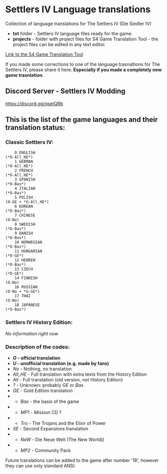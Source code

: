 # Settlers IV Language translations
Collection of language translations for The Settlers IV (Die Siedler IV)

- **txt** folder - Settlers IV language files ready for the game.
- **projects** - folder with project files for S4 Game Translation Tool - the project files can be edited in any text editor.

[Link to the S4 Game Translation Tool](https://pawex3.blogspot.com/2019/01/the-settlers-iv-game-translation-tool.html)

If you made some corrections to one of the language trasnaltions for The Settlers IV, please share it here. **Especially if you made a completely new game trasnlation.**

## Discord Server - Settlers IV Modding
https://discord.gg/qsetQRb

## This is the list of the game languages and their translation status:

### Classic Settlers IV:

        0 ENGLISH                                                        (*O-All_HE*)
        1 GERMAN                                                         (*O-All_HE*)
        2 FRENCH                                                         (*O-All_HE*)
        3 SPANISH                                                        (*O-Bas*)
        4 ITALIAN                                                        (*O-Bas*)
        5 POLISH                                                         (O-GE + *U-All_HE*)
        6 KOREAN                                                         (*O-Bas*)
        7 CHINESE                                                        (O-No)
        8 SWEDISH                                                        (*O-Bas*)
        9 DANISH                                                         (*O-Bas*)
        10 NORWEGIAN                                                     (*O-Bas*)
        11 HUNGARIAN                                                     (*O-GE*)
        12 HEBREW                                                        (*O-Bas*)
        13 CZECH                                                         (*O-GE*)
        14 FINNISH                                                       (O-No)
        16 RUSSIAN                                                       (O-No + *U-GE*)
        17 THAI                                                          (O-No)
        18 JAPANESE                                                      (*O-Bas*)
        
  
### Settlers IV History Edition:

*No information right now*
        
        
        
### Description of the codes:
- ***O* - official translation**
- ***U* - unofficial translation (e.g. made by fans)**
- *No* - Nothing, no translation
- *All_HE* - Full translation with extra texts from the History Edition
- *All* - Full translation (old version, not History Edition)
- *?* - Unknown: probably *GE* or *Bas*
- *GE* - Gold Edition translation
- - *Bas* - the basis of the game
- - *MP1* - Mission CD 1
- - *Tro* - The Trojans and the Elixir of Power
- *SE* - Second Expansions translation
- - *NeW* -  Die Neue Welt (The New World))
- - *MP2* - Community Pack


Future translations can be added to the game after number '18', however they can use only standard ANSI.
